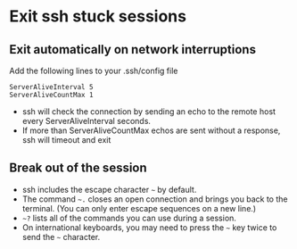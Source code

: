 # Exit ssh stuck sessions

## Exit automatically on network interruptions

Add the following lines to your .ssh/config file

    ServerAliveInterval 5
    ServerAliveCountMax 1

* ssh will check the connection by sending an echo to the remote host every ServerAliveInterval seconds.
* If more than ServerAliveCountMax echos are sent without a response, ssh will timeout and exit

## Break out of the session

* ssh includes the escape character `~` by default. 
* The command `~.` closes an open connection and brings you back to the terminal. (You can only enter escape sequences on a new line.) 
* `~?` lists all of the commands you can use during a session. 
* On international keyboards, you may need to press the `~` key twice to send the `~` character.
